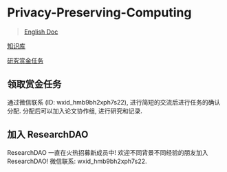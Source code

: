# Privacy-Preserving-Computing

> [English Doc](./README.md)

[知识库](https://github.com/DigitalFinanceAndWorldSIG/ResearchDAO/tree/main/Privacy-Preserving-Computing)

[研究赏金任务](https://github.com/DigitalFinanceAndWorldSIG/Privacy-Preserving-Computing/issues)

## 领取赏金任务

通过微信联系 (ID: wxid_hmb9bh2xph7s22), 进行简短的交流后进行任务的确认分配. 分配后可以加入论文协作组, 进行研究和记录.

## 加入 ResearchDAO

ResearchDAO 一直在火热招募新成员中! 欢迎不同背景不同经验的朋友加入 ResearchDAO! 微信联系: wxid_hmb9bh2xph7s22. 
